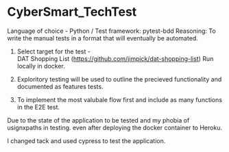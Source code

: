 # CyberSmart_TechTest
Language of choice - Python / Test framework: pytest-bdd
Reasoning: 
     To write the manual tests in a format that will eventually be automated.


1. Select target for the test  -  
   DAT Shopping List (https://github.com/jimpick/dat-shopping-list) Run locally in docker.

2. Exploritory testing will be used to outline the precieved functionality and documented 
   as features tests.

3. To implement the most valubale flow first and include as many functions in the E2E test.

Due to the state of the application to be tested and my phobia of usignxpaths in testing. even after deploying the docker container to Heroku.

I changed tack and used cypress to test the application.  